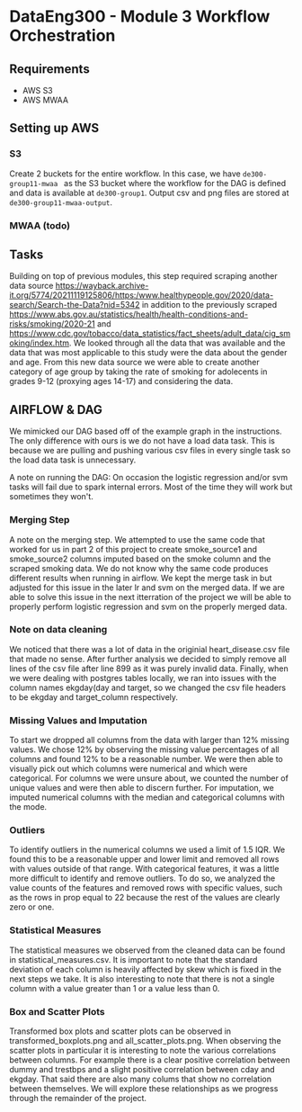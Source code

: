 # DataEng300 - Module 3 Workflow Orchestration

## Requirements

- AWS S3
- AWS MWAA

## Setting up AWS
### S3
Create 2 buckets for the entire workflow. In this case, we have `de300-group11-mwaa ` as the S3 bucket where the workflow for the DAG is defined and data is available at `de300-group1`. Output csv and png files are stored at `de300-group11-mwaa-output`.
### MWAA (todo)


## Tasks
Building on top of previous modules, this step required scraping another data source https://wayback.archive-it.org/5774/20211119125806/https:/www.healthypeople.gov/2020/data-search/Search-the-Data?nid=5342 in addition to the previously scraped https://www.abs.gov.au/statistics/health/health-conditions-and-risks/smoking/2020-21 and https://www.cdc.gov/tobacco/data_statistics/fact_sheets/adult_data/cig_smoking/index.htm. We looked through all the data that was available and the data that was most applicable to this study were the data about the gender and age. From this new data source we were able to create another category of age group by taking the rate of smoking for adolecents in grades 9-12 (proxying ages 14-17) and considering the data.

## AIRFLOW & DAG
We mimicked our DAG based off of the example graph in the instructions. The only difference with ours is we do not have a load data task. This is because we are pulling and pushing various csv files in every single task so the load data task is unnecessary.

A note on running the DAG: On occasion the logistic regression and/or svm tasks will fail due to spark internal errors. Most of the time they will work but sometimes they won't. 

### Merging Step
A note on the merging step. We attempted to use the same code that worked for us in part 2 of this project to create smoke_source1 and smoke_source2 columns imputed based on the smoke column and the scraped smoking data. We do not know why the same code produces different results when running in airflow. We kept the merge task in but adjusted for this issue in the later lr and svm on the merged data. If we are able to solve this issue in the next itterration of the project we will be able to properly perform logistic regression and svm on the properly merged data.

### Note on data cleaning
We noticed that there was a lot of data in the originial heart_disease.csv file that made no sense. After further analysis we decided to simply remove all lines of the csv file after line 899 as it was purely invalid data. Finally, when we were dealing with postgres tables locally, we ran into issues with the column names ekgday(day and target, so we changed the csv file headers to be ekgday and target_column respectively.

### Missing Values and Imputation
To start we dropped all columns from the data with larger than 12% missing values. We chose 12% by observing the missing value percentages of all columns and found 12% to be a reasonable number. We were then able to visually pick out which columns were numerical and which were categorical. For columns we were unsure about, we counted the number of unique values and were then able to discern further. For imputation, we imputed numerical columns with the median and categorical columns with the mode. 

### Outliers
To identify outliers in the numerical columns we used a limit of 1.5 IQR. We found this to be a reasonable upper and lower limit and removed all rows with values outside of that range. With categorical features, it was a little more difficult to identify and remove outliers. To do so, we analyzed the value counts of the features and removed rows with specific values, such as the rows in prop equal to 22 because the rest of the values are clearly zero or one.

### Statistical Measures
The statistical measures we observed from the cleaned data can be found in statistical_measures.csv. It is important to note that the standard deviation of each column is heavily affected by skew which is fixed in the next steps we take. It is also interesting to note that there is not a single column with a value greater than 1 or a value less than 0.

### Box and Scatter Plots
Transformed box plots and scatter plots can be observed in transformed_boxplots.png and all_scatter_plots.png. When observing the scatter plots in particular it is interesting to note the various correlations between columns. For example there is a clear positive correlation between dummy and trestbps and a slight positive correlation between cday and ekgday. That said there are also many colums that show no correlation between themselves. We will explore these relationships as we progress through the remainder of the project.